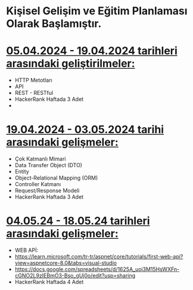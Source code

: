 # Kişisel Gelişim ve Eğitim Planlaması Olarak Başlamıştır. 

# <a href="https://github.com/BurakErkemen/Mentor-Mentee/tree/main/05.04.24-19.04.24">05.04.2024 - 19.04.2024 tarihleri arasındaki geliştirilmeler:</a>
- HTTP Metotları
- API
- REST - RESTful 
- HackerRank Haftada 3 Adet
- 
# <a href = "https://github.com/BurakErkemen/Mentor-Mentee/tree/main/19.04.24-04.05.24">19.04.2024 - 03.05.2024 tarihi arasındaki gelişmeler:</a>
- Çok Katmanlı Mimari
- Data Transfer Object (DTO)
- Entity
- Object-Relational Mapping (ORM)
- Controller Katmanı
- Request/Response Modeli
- HackerRank Haftada 3 Adet

# <a href = "https://github.com/BurakErkemen/Mentor-Mentee/tree/main/04.05.24-18.05.24">04.05.24 - 18.05.24 tarihleri arasındaki gelişmeler:</a>
- WEB APİ:
- https://learn.microsoft.com/tr-tr/aspnet/core/tutorials/first-web-api?view=aspnetcore-8.0&tabs=visual-studio
- https://docs.google.com/spreadsheets/d/1625A_uoi3M15HsWXFn-cGNO2L9zIEBmO3-Bso_gUj0o/edit?usp=sharing
- HackerRank Haftada 4 Adet
